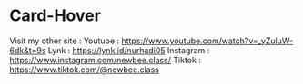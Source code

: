 # Card-Hover
Visit my other site :
Youtube   : https://www.youtube.com/watch?v=_yZuluW-6dk&t=9s
Lynk      : https://lynk.id/nurhadi05
Instagram : https://www.instagram.com/newbee.class/
Tiktok    : https://www.tiktok.com/@newbee.class
